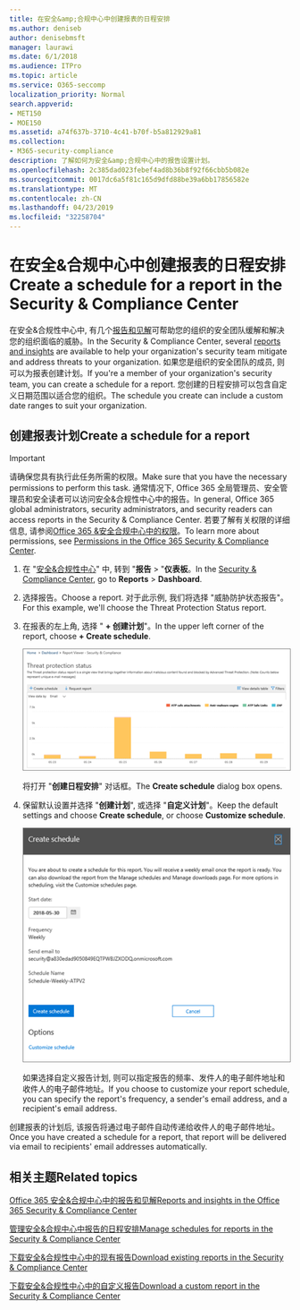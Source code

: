 ```yaml
---
title: 在安全&amp;合规中心中创建报表的日程安排
ms.author: deniseb
author: denisebmsft
manager: laurawi
ms.date: 6/1/2018
ms.audience: ITPro
ms.topic: article
ms.service: O365-seccomp
localization_priority: Normal
search.appverid:
- MET150
- MOE150
ms.assetid: a74f637b-3710-4c41-b70f-b5a812929a81
ms.collection:
- M365-security-compliance
description: 了解如何为安全&amp;合规中心中的报告设置计划。
ms.openlocfilehash: 2c385dad023febef4ad8b36b8f92f66cbb5b082e
ms.sourcegitcommit: 0017dc6a5f81c165d9dfd88be39a6bb17856582e
ms.translationtype: MT
ms.contentlocale: zh-CN
ms.lasthandoff: 04/23/2019
ms.locfileid: "32258704"
---
```

# <a name="create-a-schedule-for-a-report-in-the-security-amp-compliance-center"></a><span data-ttu-id="69d63-103">在安全&amp;合规中心中创建报表的日程安排</span><span class="sxs-lookup"><span data-stu-id="69d63-103">Create a schedule for a report in the Security &amp; Compliance Center</span></span>

<span data-ttu-id="69d63-104">在安全&amp;合规性中心中, 有几个[报告和见解](reports-and-insights-in-security-and-compliance.md)可帮助您的组织的安全团队缓解和解决您的组织面临的威胁。</span><span class="sxs-lookup"><span data-stu-id="69d63-104">In the Security &amp; Compliance Center, several [reports and insights](reports-and-insights-in-security-and-compliance.md) are available to help your organization's security team mitigate and address threats to your organization.</span></span> <span data-ttu-id="69d63-105">如果您是组织的安全团队的成员, 则可以为报表创建计划。</span><span class="sxs-lookup"><span data-stu-id="69d63-105">If you're a member of your organization's security team, you can create a schedule for a report.</span></span> <span data-ttu-id="69d63-106">您创建的日程安排可以包含自定义日期范围以适合您的组织。</span><span class="sxs-lookup"><span data-stu-id="69d63-106">The schedule you create can include a custom date ranges to suit your organization.</span></span> 
  
## <a name="create-a-schedule-for-a-report"></a><span data-ttu-id="69d63-107">创建报表计划</span><span class="sxs-lookup"><span data-stu-id="69d63-107">Create a schedule for a report</span></span>

> [!IMPORTANT]
> <span data-ttu-id="69d63-108">请确保您具有执行此任务所需的权限。</span><span class="sxs-lookup"><span data-stu-id="69d63-108">Make sure that you have the necessary permissions to perform this task.</span></span> <span data-ttu-id="69d63-109">通常情况下, Office 365 全局管理员、安全管理员和安全读者可以访问安全&amp;合规性中心中的报告。</span><span class="sxs-lookup"><span data-stu-id="69d63-109">In general, Office 365 global administrators, security administrators, and security readers can access reports in the Security &amp; Compliance Center.</span></span> <span data-ttu-id="69d63-110">若要了解有关权限的详细信息, 请参阅[Office 365 &amp;安全合规中心中的权限](permissions-in-the-security-and-compliance-center.md)。</span><span class="sxs-lookup"><span data-stu-id="69d63-110">To learn more about permissions, see [Permissions in the Office 365 Security &amp; Compliance Center](permissions-in-the-security-and-compliance-center.md).</span></span>
  
1. <span data-ttu-id="69d63-111">在 "[安全&amp;合规性中心](https://protection.office.com)" 中, 转到 "**报告** \> "**仪表板**。</span><span class="sxs-lookup"><span data-stu-id="69d63-111">In the [Security &amp; Compliance Center](https://protection.office.com), go to **Reports** \> **Dashboard**.</span></span>
    
2. <span data-ttu-id="69d63-112">选择报告。</span><span class="sxs-lookup"><span data-stu-id="69d63-112">Choose a report.</span></span> <span data-ttu-id="69d63-113">对于此示例, 我们将选择 "威胁防护状态报告"。</span><span class="sxs-lookup"><span data-stu-id="69d63-113">For this example, we'll choose the Threat Protection Status report.</span></span>
    
3. <span data-ttu-id="69d63-114">在报表的左上角, 选择 " **+ 创建计划**"。</span><span class="sxs-lookup"><span data-stu-id="69d63-114">In the upper left corner of the report, choose **+ Create schedule**.</span></span>
    
    ![您可以为安全&amp;合规中心中的报告创建计划](media/2311327c-14f6-4a17-b604-0c9ff2d485d1.png)
  
    <span data-ttu-id="69d63-116">将打开 "**创建日程安排**" 对话框。</span><span class="sxs-lookup"><span data-stu-id="69d63-116">The **Create schedule** dialog box opens.</span></span> 
    
4. <span data-ttu-id="69d63-117">保留默认设置并选择 "**创建计划**", 或选择 "**自定义计划**"。</span><span class="sxs-lookup"><span data-stu-id="69d63-117">Keep the default settings and choose **Create schedule**, or choose **Customize schedule**.</span></span>
    
    ![您可以使用默认设置或自定义报告日程安排](media/04fac327-8f73-4711-8319-58c11880fd96.png)
  
    <span data-ttu-id="69d63-119">如果选择自定义报告计划, 则可以指定报告的频率、发件人的电子邮件地址和收件人的电子邮件地址。</span><span class="sxs-lookup"><span data-stu-id="69d63-119">If you choose to customize your report schedule, you can specify the report's frequency, a sender's email address, and a recipient's email address.</span></span> 
    
<span data-ttu-id="69d63-120">创建报表的计划后, 该报告将通过电子邮件自动传递给收件人的电子邮件地址。</span><span class="sxs-lookup"><span data-stu-id="69d63-120">Once you have created a schedule for a report, that report will be delivered via email to recipients' email addresses automatically.</span></span> 
  
## <a name="related-topics"></a><span data-ttu-id="69d63-121">相关主题</span><span class="sxs-lookup"><span data-stu-id="69d63-121">Related topics</span></span>

[<span data-ttu-id="69d63-122">Office 365 安全&amp;合规中心中的报告和见解</span><span class="sxs-lookup"><span data-stu-id="69d63-122">Reports and insights in the Office 365 Security &amp; Compliance Center</span></span>](reports-and-insights-in-security-and-compliance.md)
  
[<span data-ttu-id="69d63-123">管理安全&amp;合规中心中报告的日程安排</span><span class="sxs-lookup"><span data-stu-id="69d63-123">Manage schedules for reports in the Security &amp; Compliance Center</span></span>](manage-schedules-for-multiple-reports.md)
  
[<span data-ttu-id="69d63-124">下载安全&amp;合规性中心中的现有报告</span><span class="sxs-lookup"><span data-stu-id="69d63-124">Download existing reports in the Security &amp; Compliance Center</span></span>](download-existing-reports.md)
  
[<span data-ttu-id="69d63-125">下载安全&amp;合规性中心中的自定义报告</span><span class="sxs-lookup"><span data-stu-id="69d63-125">Download a custom report in the Security &amp; Compliance Center</span></span>](set-up-and-download-a-custom-report.md)
  

